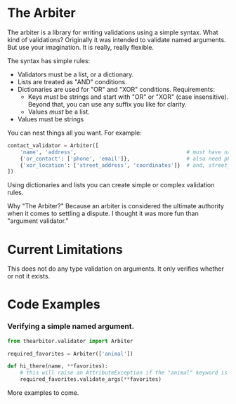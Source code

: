 # The Arbiter
The arbiter is a library for writing validations using a simple syntax. What kind of validations? Originally it was intended to validate named arguments. But use your imagination. It is really, really flexible.

The syntax has simple rules:  
- Validators must be a list, or a dictionary.
- Lists are treated as "AND" conditions.
- Dictionaries are used for "OR" and "XOR" conditions. Requirements:
    - Keys _must_ be strings and start with "OR" or "XOR" (case insensitive). Beyond that, you can use any suffix you like for clarity.
    - Values _must_ be a list. 
- Values must be strings

You can nest things all you want. For example:
```python
contact_validator = Arbiter([
    'name', 'address',                                   # must have name and address
    {'or_contact': ['phone', 'email']},                  # also need phone or email, or both
    {'xor_location': ['street_address', 'coordinates']}  # and, street_address or coordinates, but not both
])
```

Using dictionaries and lists you can create simple or complex validation rules. 

Why "The Arbiter?" Because an arbiter is considered the ultimate authority when it comes to settling a dispute. I thought it was more fun than "argument validator."  

# Current Limitations
This does not do any type validation on arguments. It only verifies whether or not it exists.

# Code Examples
### Verifying a simple named argument.
```python
from thearbiter.validator import Arbiter

required_favorites = Arbiter(['animal'])

def hi_there(name, **favorites):
    # this will raise an AttributeException if the "animal" keyword is not found. 
    required_favorites.validate_args(**favorites)
```

More examples to come.
